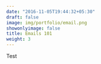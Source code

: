 ```yaml
---
date: "2016-11-05T19:44:32+05:30"
draft: false
image: img/portfolio/email.png
showonlyimage: false
title: Emails 101 
weight: 3
---
```

  
Test
<!--more-->



